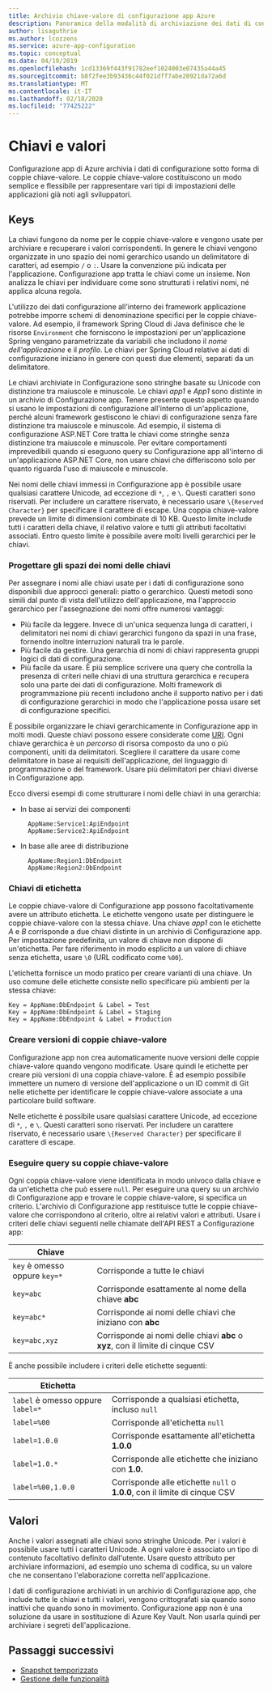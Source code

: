 ```yaml
---
title: Archivio chiave-valore di configurazione app Azure
description: Panoramica della modalità di archiviazione dei dati di configurazione nella configurazione app Azure.
author: lisaguthrie
ms.author: lcozzens
ms.service: azure-app-configuration
ms.topic: conceptual
ms.date: 04/19/2019
ms.openlocfilehash: 1cd13369f443f91782eef1024003e07435a44a45
ms.sourcegitcommit: b8f2fee3b93436c44f021dff7abe28921da72a6d
ms.translationtype: MT
ms.contentlocale: it-IT
ms.lasthandoff: 02/18/2020
ms.locfileid: "77425222"
---
```

# <a name="keys-and-values"></a>Chiavi e valori

Configurazione app di Azure archivia i dati di configurazione sotto forma di coppie chiave-valore. Le coppie chiave-valore costituiscono un modo semplice e flessibile per rappresentare vari tipi di impostazioni delle applicazioni già noti agli sviluppatori.

## <a name="keys"></a>Keys

La chiavi fungono da nome per le coppie chiave-valore e vengono usate per archiviare e recuperare i valori corrispondenti. In genere le chiavi vengono organizzate in uno spazio dei nomi gerarchico usando un delimitatore di caratteri, ad esempio `/` o `:`. Usare la convenzione più indicata per l'applicazione. Configurazione app tratta le chiavi come un insieme. Non analizza le chiavi per individuare come sono strutturati i relativi nomi, né applica alcuna regola.

L'utilizzo dei dati configurazione all'interno dei framework applicazione potrebbe imporre schemi di denominazione specifici per le coppie chiave-valore. Ad esempio, il framework Spring Cloud di Java definisce che le risorse `Environment` che forniscono le impostazioni per un'applicazione Spring vengano parametrizzate da variabili che includono il *nome dell'applicazione* e il *profilo*. Le chiavi per Spring Cloud relative ai dati di configurazione iniziano in genere con questi due elementi, separati da un delimitatore.

Le chiavi archiviate in Configurazione sono stringhe basate su Unicode con distinzione tra maiuscole e minuscole. Le chiavi *app1* e *App1* sono distinte in un archivio di Configurazione app. Tenere presente questo aspetto quando si usano le impostazioni di configurazione all'interno di un'applicazione, perché alcuni framework gestiscono le chiavi di configurazione senza fare distinzione tra maiuscole e minuscole. Ad esempio, il sistema di configurazione ASP.NET Core tratta le chiavi come stringhe senza distinzione tra maiuscole e minuscole. Per evitare comportamenti imprevedibili quando si eseguono query su Configurazione app all'interno di un'applicazione ASP.NET Core, non usare chiavi che differiscono solo per quanto riguarda l'uso di maiuscole e minuscole.

Nei nomi delle chiavi immessi in Configurazione app è possibile usare qualsiasi carattere Unicode, ad eccezione di `*`, `,` e `\`. Questi caratteri sono riservati. Per includere un carattere riservato, è necessario usare `\{Reserved Character}` per specificare il carattere di escape. Una coppia chiave-valore prevede un limite di dimensioni combinate di 10 KB. Questo limite include tutti i caratteri della chiave, il relativo valore e tutti gli attributi facoltativi associati. Entro questo limite è possibile avere molti livelli gerarchici per le chiavi.

### <a name="design-key-namespaces"></a>Progettare gli spazi dei nomi delle chiavi

Per assegnare i nomi alle chiavi usate per i dati di configurazione sono disponibili due approcci generali: piatto o gerarchico. Questi metodi sono simili dal punto di vista dell'utilizzo dell'applicazione, ma l'approccio gerarchico per l'assegnazione dei nomi offre numerosi vantaggi:

* Più facile da leggere. Invece di un'unica sequenza lunga di caratteri, i delimitatori nei nomi di chiavi gerarchici fungono da spazi in una frase, fornendo inoltre interruzioni naturali tra le parole.
* Più facile da gestire. Una gerarchia di nomi di chiavi rappresenta gruppi logici di dati di configurazione.
* Più facile da usare. È più semplice scrivere una query che controlla la presenza di criteri nelle chiavi di una struttura gerarchica e recupera solo una parte dei dati di configurazione. Molti framework di programmazione più recenti includono anche il supporto nativo per i dati di configurazione gerarchici in modo che l'applicazione possa usare set di configurazione specifici.

È possibile organizzare le chiavi gerarchicamente in Configurazione app in molti modi. Queste chiavi possono essere considerate come [URI](https://en.wikipedia.org/wiki/Uniform_Resource_Identifier). Ogni chiave gerarchica è un *percorso* di risorsa composto da uno o più componenti, uniti da delimitatori. Scegliere il carattere da usare come delimitatore in base ai requisiti dell'applicazione, del linguaggio di programmazione o del framework. Usare più delimitatori per chiavi diverse in Configurazione app.

Ecco diversi esempi di come strutturare i nomi delle chiavi in una gerarchia:

* In base ai servizi dei componenti

        AppName:Service1:ApiEndpoint
        AppName:Service2:ApiEndpoint

* In base alle aree di distribuzione

        AppName:Region1:DbEndpoint
        AppName:Region2:DbEndpoint

### <a name="label-keys"></a>Chiavi di etichetta

Le coppie chiave-valore di Configurazione app possono facoltativamente avere un attributo etichetta. Le etichette vengono usate per distinguere le coppie chiave-valore con la stessa chiave. Una chiave *app1* con le etichette *A* e *B* corrisponde a due chiavi distinte in un archivio di Configurazione app. Per impostazione predefinita, un valore di chiave non dispone di un'etichetta. Per fare riferimento in modo esplicito a un valore di chiave senza etichetta, usare `\0` (URL codificato come `%00`).

L'etichetta fornisce un modo pratico per creare varianti di una chiave. Un uso comune delle etichette consiste nello specificare più ambienti per la stessa chiave:

    Key = AppName:DbEndpoint & Label = Test
    Key = AppName:DbEndpoint & Label = Staging
    Key = AppName:DbEndpoint & Label = Production

### <a name="version-key-values"></a>Creare versioni di coppie chiave-valore

Configurazione app non crea automaticamente nuove versioni delle coppie chiave-valore quando vengono modificate. Usare quindi le etichette per creare più versioni di una coppia chiave-valore. È ad esempio possibile immettere un numero di versione dell'applicazione o un ID commit di Git nelle etichette per identificare le coppie chiave-valore associate a una particolare build software.

Nelle etichette è possibile usare qualsiasi carattere Unicode, ad eccezione di `*`, `,` e `\`. Questi caratteri sono riservati. Per includere un carattere riservato, è necessario usare `\{Reserved Character}` per specificare il carattere di escape.

### <a name="query-key-values"></a>Eseguire query su coppie chiave-valore

Ogni coppia chiave-valore viene identificata in modo univoco dalla chiave e da un'etichetta che può essere `null`. Per eseguire una query su un archivio di Configurazione app e trovare le coppie chiave-valore, si specifica un criterio. L'archivio di Configurazione app restituisce tutte le coppie chiave-valore che corrispondono al criterio, oltre ai relativi valori e attributi. Usare i criteri delle chiavi seguenti nelle chiamate dell'API REST a Configurazione app:

| Chiave | |
|---|---|
| `key` è omesso oppure `key=*` | Corrisponde a tutte le chiavi |
| `key=abc` | Corrisponde esattamente al nome della chiave **abc** |
| `key=abc*` | Corrisponde ai nomi delle chiavi che iniziano con **abc** |
| `key=abc,xyz` | Corrisponde ai nomi delle chiavi **abc** o **xyz**, con il limite di cinque CSV |

È anche possibile includere i criteri delle etichette seguenti:

| Etichetta | |
|---|---|
| `label` è omesso oppure `label=*` | Corrisponde a qualsiasi etichetta, incluso `null` |
| `label=%00` | Corrisponde all'etichetta `null` |
| `label=1.0.0` | Corrisponde esattamente all'etichetta **1.0.0** |
| `label=1.0.*` | Corrisponde alle etichette che iniziano con **1.0.** |
| `label=%00,1.0.0` | Corrisponde alle etichette `null` o **1.0.0**, con il limite di cinque CSV |

## <a name="values"></a>Valori

Anche i valori assegnati alle chiavi sono stringhe Unicode. Per i valori è possibile usare tutti i caratteri Unicode. A ogni valore è associato un tipo di contenuto facoltativo definito dall'utente. Usare questo attributo per archiviare informazioni, ad esempio uno schema di codifica, su un valore che ne consentano l'elaborazione corretta nell'applicazione.

I dati di configurazione archiviati in un archivio di Configurazione app, che include tutte le chiavi e tutti i valori, vengono crittografati sia quando sono inattivi che quando sono in movimento. Configurazione app non è una soluzione da usare in sostituzione di Azure Key Vault. Non usarla quindi per archiviare i segreti dell'applicazione.

## <a name="next-steps"></a>Passaggi successivi

* [Snapshot temporizzato](./concept-point-time-snapshot.md)  
* [Gestione delle funzionalità](./concept-feature-management.md)  
